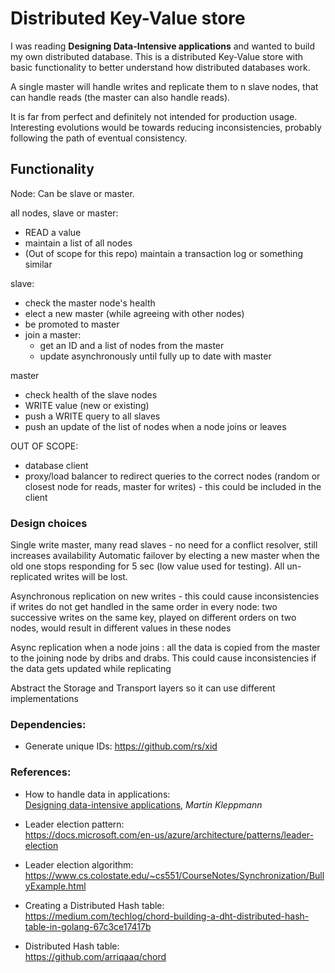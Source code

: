 # Distributed Key-Value store

I was reading **Designing Data-Intensive applications** and wanted to build my own distributed database.
This is a distributed Key-Value store with basic functionality to better understand how distributed databases work.

A single master will handle writes and replicate them to n slave nodes, that can handle reads (the master can also handle reads).

It is far from perfect and definitely not intended for production usage. Interesting evolutions would be towards reducing inconsistencies, probably following the path of eventual consistency.

## Functionality

Node:
Can be slave or master.

all nodes, slave or master:
- READ a value
- maintain a list of all nodes
- (Out of scope for this repo) maintain a transaction log or something similar

slave:
- check the master node's health
- elect a new master (while agreeing with other nodes)
- be promoted to master
- join a master:
    - get an ID and a list of nodes from the master
    - update asynchronously until fully up to date with master

master
- check health of the slave nodes
- WRITE value (new or existing)
- push a WRITE query to all slaves
- push an update of the list of nodes when a node joins or leaves 

OUT OF SCOPE:
- database client
- proxy/load balancer to redirect queries to the correct nodes (random or closest node for reads, master for writes) - this could be included in the client

### Design choices

Single write master, many read slaves - no need for a conflict resolver, still increases availability
Automatic failover by electing a new master when the old one stops responding for 5 sec (low value used for testing). All un-replicated writes will be lost.

Asynchronous replication on new writes - this could cause inconsistencies if writes do not get handled in the same order in every node: two successive writes on the same key, played on different orders on two nodes, would result in different values in these  nodes  

Async replication when a node joins : all the data is copied from the master to the joining node by dribs and drabs. This could cause inconsistencies if the data gets updated while replicating  

Abstract the Storage and Transport layers so it can use different implementations

### Dependencies:

- Generate unique IDs: https://github.com/rs/xid

### References:

- How to handle data in applications:  
[Designing data-intensive applications](https://www.goodreads.com/book/show/23463279-designing-data-intensive-applications), *Martin Kleppmann*

- Leader election pattern:  
https://docs.microsoft.com/en-us/azure/architecture/patterns/leader-election

- Leader election algorithm:  
https://www.cs.colostate.edu/~cs551/CourseNotes/Synchronization/BullyExample.html

- Creating a Distributed Hash table:  
https://medium.com/techlog/chord-building-a-dht-distributed-hash-table-in-golang-67c3ce17417b

- Distributed Hash table:  
https://github.com/arriqaaq/chord
